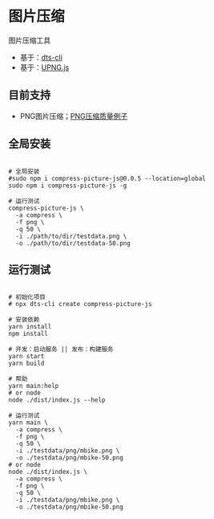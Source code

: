 # 图片压缩

图片压缩工具

- 基于：[dts-cli](https://www.npmjs.com/package/dts-cli)
- 基于：[UPNG.js](https://github.com/photopea/UPNG.js)

## 目前支持

- PNG图片压缩；[PNG压缩质量例子](https://blog.photopea.com/png-minifier-inside-photopea.html#examples)

## 全局安装

```shell

# 全局安装
#sudo npm i compress-picture-js@0.0.5 --location=global
sudo npm i compress-picture-js -g

# 运行测试
compress-picture-js \
  -a compress \
  -f png \
  -q 50 \
  -i ./path/to/dir/testdata.png \
  -o ./path/to/dir/testdata-50.png

```

## 运行测试

```shell

# 初始化项目
# npx dts-cli create compress-picture-js

# 安装依赖
yarn install
npm install

# 开发：启动服务 || 发布：构建服务
yarn start
yarn build

# 帮助
yarn main:help
# or node
node ./dist/index.js --help

# 运行测试
yarn main \
  -a compress \
  -f png \
  -q 50 \
  -i ./testdata/png/mbike.png \
  -o ./testdata/png/mbike-50.png
# or node
node ./dist/index.js \
  -a compress \
  -f png \
  -q 50 \
  -i ./testdata/png/mbike.png \
  -o ./testdata/png/mbike-50.png


```



